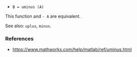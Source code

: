 * `B = uminus (A)`

This function and `- A` are equivalent.

See also: `uplus`, `minus`.

### References

* https://www.mathworks.com/help/matlab/ref/uminus.html
